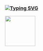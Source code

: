 ### [![Typing SVG](https://readme-typing-svg.demolab.com?font=Anta&size=30&duration=2000&pause=1000&color=36BFF7&background=54FF4C00&multiline=true&random=false&width=530&lines=Hi+%F0%9F%91%8B+this+is+ALbirdEX's+GitHub+profile)](https://git.io/typing-svg)
<div id="header">
  <img src="https://media.giphy.com/media/M9gbBd9nbDrOTu1Mqx/giphy.gif" width="100"/>
</div>

<!--
**ALbirdEX/ALbirdEX** is a ✨ _special_ ✨ repository because its `README.md` (this file) appears on your GitHub profile.

Here are some ideas to get you started:

- 🔭 I’m currently working on ...
- 🌱 I’m currently learning ...
- 👯 I’m looking to collaborate on ...
- 🤔 I’m looking for help with ...
- 💬 Ask me about ...
- 📫 How to reach me: ...
- 😄 Pronouns: ...
- ⚡ Fun fact: ...
-->
